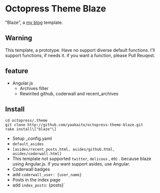 # Octopress Theme Blaze
"Blaze", a [my blog](http://yaakaito.gituhb.com/) template.

## Warning
This template, a prototype. Have no support diverse default functions.
I'll support functions, if needs it.
if you want a function, please Pull Reuqest.

## feature
* Angular.js
  * Archives filter
  * Rewirited github, coderwall and recent_archives
 
## Install
```
cd octopress/.theme
git clone http://github.com/yaakaito/octopress-theme-blaze.git
rake install\["blaze"\]
```
- Setup _config.yaml
 - `default_asides`
  - `[asides/recent_posts.html, asides/github.html, asides/coderwall.html]`
  - This template not supported `twitter`, `delicous` , etc . because blaze using Angular.js. if you want support asides, use Angular.
 - Coderwall badges
  - add `coderwall_user: {user_name}`
 - Posts in the index page
  - add `index_posts`: {posts}` 
